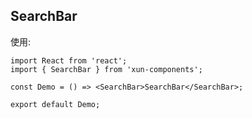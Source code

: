 ## SearchBar

使用:

```tsx
import React from 'react';
import { SearchBar } from 'xun-components';

const Demo = () => <SearchBar>SearchBar</SearchBar>;

export default Demo;
```
